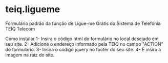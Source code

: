# teiq.ligueme
Formulário padrão da função de Ligue-me Grátis do Sistema de Telefonia TEIQ Telecom

Como instalar
1- Insira o código html do formulário no local desejado em seu site.
2- Adicione o endereço informado pela TEIQ no campo "ACTION" do formulário.
3- Insira o código jquery no footer do seu site.
4- E insira a imagem na raiz do site.
